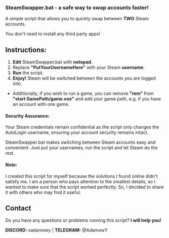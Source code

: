 ### SteamSwapper.bat - a safe way to swap accounts faster!

A simple script that allows you to quickly swap between **TWO** Steam accounts.

You don't need to install any third party apps!

## Instructions:

1. **Edit** SteamSwapper.bat with **notepad**.
2. Replace **"PutYourUsernameHere"** with your Steam **username**.
3. **Run** the script.
4. **Enjoy!** Steam will be switched between the accounts you are logged into.

- Additionally, if you wish to run a game, you can remove **"rem"** from **"start GamePath/game.exe"** and add your game path, e.g. if you have an account with one game.

#### Security Assurance:

Your Steam credentials remain confidential as the script only changes the AutoLogin username, ensuring your account security remains intact.

SteamSwapper.bat makes switching between Steam accounts easy and convenient. Just put your usernames, run the script and let Steam do the rest.

#### Note:
I created this script for myself because the solutions I found online didn't satisfy me. I am a person who pays attention to the smallest details, so I wanted to make sure that the script worked perfectly. So, I decided to share it with others who may find it useful.


## Contact
Do you have any questions or problems running this script? **I will help you!**

**DISCORD:** xadamowy | **TELEGRAM:** @AdamowY

